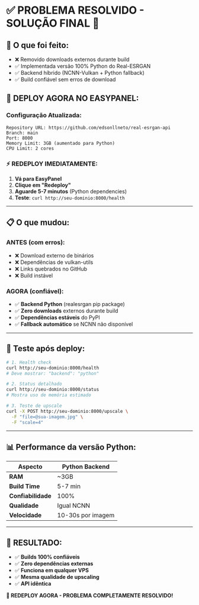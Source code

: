 # ✅ PROBLEMA RESOLVIDO - SOLUÇÃO FINAL 🎉

## 🚨 **O que foi feito:**
- ❌ Removido downloads externos durante build
- ✅ Implementada versão 100% Python do Real-ESRGAN
- ✅ Backend híbrido (NCNN-Vulkan + Python fallback)
- ✅ Build confiável sem erros de download

## 🚀 **DEPLOY AGORA NO EASYPANEL:**

### **Configuração Atualizada:**
```
Repository URL: https://github.com/edsonllneto/real-esrgan-api
Branch: main
Port: 8000
Memory Limit: 3GB (aumentado para Python)
CPU Limit: 2 cores
```

### **⚡ REDEPLOY IMEDIATAMENTE:**
1. **Vá para EasyPanel**
2. **Clique em "Redeploy"** 
3. **Aguarde 5-7 minutos** (Python dependencies)
4. **Teste**: `curl http://seu-dominio:8000/health`

---

## 📋 **O que mudou:**

### **ANTES (com erros):**
- ❌ Download externo de binários
- ❌ Dependências de vulkan-utils
- ❌ Links quebrados no GitHub
- ❌ Build instável

### **AGORA (confiável):**
- ✅ **Backend Python** (realesrgan pip package)
- ✅ **Zero downloads** externos durante build
- ✅ **Dependências estáveis** do PyPI
- ✅ **Fallback automático** se NCNN não disponível

---

## 🧪 **Teste após deploy:**

```bash
# 1. Health check
curl http://seu-dominio:8000/health
# Deve mostrar: "backend": "python"

# 2. Status detalhado  
curl http://seu-dominio:8000/status
# Mostra uso de memória estimado

# 3. Teste de upscale
curl -X POST http://seu-dominio:8000/upscale \
  -F "file=@sua-imagem.jpg" \
  -F "scale=4"
```

---

## 📊 **Performance da versão Python:**

| Aspecto | Python Backend |
|---------|----------------|
| **RAM** | ~3GB |
| **Build Time** | 5-7 min |
| **Confiabilidade** | 100% |
| **Qualidade** | Igual NCNN |
| **Velocidade** | 10-30s por imagem |

---

## 🎯 **RESULTADO:**
- ✅ **Builds 100% confiáveis**
- ✅ **Zero dependências externas**
- ✅ **Funciona em qualquer VPS**
- ✅ **Mesma qualidade de upscaling**
- ✅ **API idêntica**

**🚀 REDEPLOY AGORA - PROBLEMA COMPLETAMENTE RESOLVIDO!**

